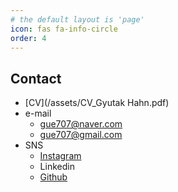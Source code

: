 ```yaml
---
# the default layout is 'page'
icon: fas fa-info-circle
order: 4
---
```


## Contact
* [CV](/assets/CV_Gyutak Hahn.pdf)
* e-mail
  * gue707@naver.com
  * gue707@gmail.com
* SNS
  * [Instagram](https://www.instagram.com/1mtaak)
  * Linkedin
  * [Github](https://github.com/HahnGyuTak)
  